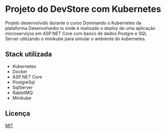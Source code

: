 # Projeto do DevStore com Kubernetes

Projeto desenvolvido durante o curso Dominando o Kubernetes da plataforma Desenvolvedor.io onde é realizado o deploy de uma aplicação microserviços em ASP.NET Core com banco de dados Postgre e SQL Server utilizando o minikube para simular o ambiente do kubernetes.


## Stack utilizada

- Kubernetes
- Docker
- ASP.NET Core
- PostgreSql
- SqlServer
- RabbitMQ
- Minikube

## Licença

[MIT](https://choosealicense.com/licenses/mit/)

